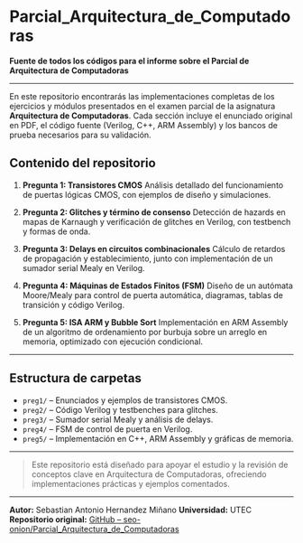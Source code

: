 # Parcial\_Arquitectura\_de\_Computadoras

**Fuente de todos los códigos para el informe sobre el Parcial de Arquitectura de Computadoras**

---

En este repositorio encontrarás las implementaciones completas de los ejercicios y módulos presentados en el examen parcial de la asignatura **Arquitectura de Computadoras**. Cada sección incluye el enunciado original en PDF, el código fuente (Verilog, C++, ARM Assembly) y los bancos de prueba necesarios para su validación.

## Contenido del repositorio

1. **Pregunta 1: Transistores CMOS**
   Análisis detallado del funcionamiento de puertas lógicas CMOS, con ejemplos de diseño y simulaciones.

2. **Pregunta 2: Glitches y término de consenso**
   Detección de hazards en mapas de Karnaugh y verificación de glitches en Verilog, con testbench y formas de onda.

3. **Pregunta 3: Delays en circuitos combinacionales**
   Cálculo de retardos de propagación y establecimiento, junto con implementación de un sumador serial Mealy en Verilog.

4. **Pregunta 4: Máquinas de Estados Finitos (FSM)**
   Diseño de un autómata Moore/Mealy para control de puerta automática, diagramas, tablas de transición y código Verilog.

5. **Pregunta 5: ISA ARM y Bubble Sort**
   Implementación en ARM Assembly de un algoritmo de ordenamiento por burbuja sobre un arreglo en memoria, optimizado con ejecución condicional.

---

## Estructura de carpetas

* `preg1/` – Enunciados y ejemplos de transistores CMOS.
* `preg2/` – Código Verilog y testbenches para glitches.
* `preg3/` – Sumador serial Mealy y análisis de delays.
* `preg4/` – FSM de control de puerta en Verilog.
* `preg5/` – Implementación en C++, ARM Assembly y gráficas de memoria.

---

> Este repositorio está diseñado para apoyar el estudio y la revisión de conceptos clave en Arquitectura de Computadoras, ofreciendo implementaciones prácticas y ejemplos comentados.

---

**Autor:** Sebastian Antonio Hernandez Miñano
**Universidad:** UTEC
**Repositorio original:** [GitHub – seo-onion/Parcial\_Arquitectura\_de\_Computadoras](https://github.com/seo-onion/Parcial_Arquitectura_de_Computadoras)
